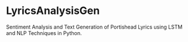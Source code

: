 # LyricsAnalysisGen
Sentiment Analysis and Text Generation of Portishead Lyrics using LSTM and NLP Techniques in Python.
